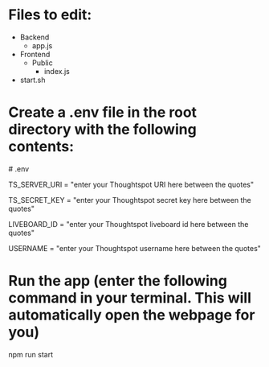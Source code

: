 # Files to edit:

- Backend
  - app.js
- Frontend
  - Public
    - index.js
- start.sh

# Create a .env file in the root directory with the following contents:

\# .env

TS_SERVER_URI = "enter your Thoughtspot URI here between the quotes"

TS_SECRET_KEY = "enter your Thoughtspot secret key here between the quotes"

LIVEBOARD_ID = "enter your Thoughtspot liveboard id here between the quotes"

USERNAME = "enter your Thoughtspot username here between the quotes"

# Run the app (enter the following command in your terminal. This will automatically open the webpage for you)

npm run start
